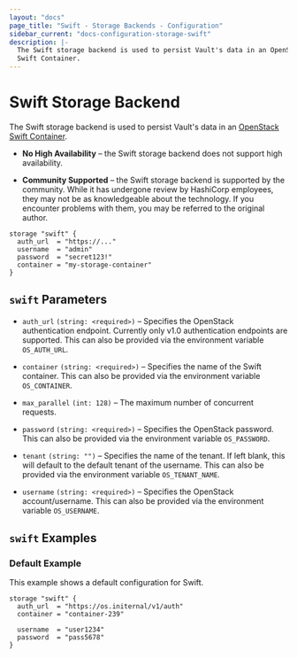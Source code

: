 ```yaml
---
layout: "docs"
page_title: "Swift - Storage Backends - Configuration"
sidebar_current: "docs-configuration-storage-swift"
description: |-
  The Swift storage backend is used to persist Vault's data in an OpenStack
  Swift Container.
---
```


# Swift Storage Backend

The Swift storage backend is used to persist Vault's data in an
[OpenStack Swift Container][swift].


- **No High Availability** – the Swift storage backend does not support high
  availability.

- **Community Supported** – the Swift storage backend is supported by the
  community. While it has undergone review by HashiCorp employees, they may not
  be as knowledgeable about the technology. If you encounter problems with them,
  you may be referred to the original author.

```hcl
storage "swift" {
  auth_url  = "https://..."
  username  = "admin"
  password  = "secret123!"
  container = "my-storage-container"
}
```

## `swift` Parameters

- `auth_url` `(string: <required>)` – Specifies the OpenStack authentication
  endpoint. Currently only v1.0 authentication endpoints are supported. This can
  also be provided via the environment variable `OS_AUTH_URL`.

- `container` `(string: <required>)` – Specifies the name of the Swift
  container. This can also be provided via the environment variable
  `OS_CONTAINER`.

- `max_parallel` `(int: 128)` – The maximum number of concurrent requests.

- `password` `(string: <required>)` – Specifies the OpenStack password. This can
  also be provided via the environment variable `OS_PASSWORD`.

- `tenant` `(string: "")` – Specifies the name of the tenant. If left blank,
  this will default to the default tenant of the username. This can also be
  provided via the environment variable `OS_TENANT_NAME`.

- `username` `(string: <required>)` – Specifies the OpenStack account/username.
  This can also be provided via the environment variable `OS_USERNAME`.

## `swift` Examples

### Default Example

This example shows a default configuration for Swift.

```hcl
storage "swift" {
  auth_url  = "https://os.initernal/v1/auth"
  container = "container-239"

  username  = "user1234"
  password  = "pass5678"
}
```

[swift]: http://docs.openstack.org/developer/swift/

